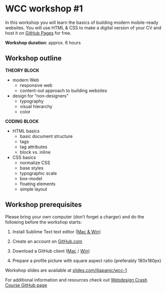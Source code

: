 # WCC workshop #1

In this workshop you will learn the basics of building modern mobile-ready websites. You will use HTML & CSS to make a digital version of your CV and host it on [GitHub Pages](https://pages.github.com/) for free.

**Workshop duration**: approx. 6 hours

## Workshop outline

**THEORY BLOCK**

- modern Web
	- responsive web
	- content-out approach to building websites
- design for “non-designers”
	- typography 
	- visual hierarchy
	- color

**CODING BLOCK**

- HTML basics
	- basic document structure
	- tags
	- tag attributes
	- block vs. inline
- CSS basics
	- normalize CSS
	- base styles
	- typographic scale
	- box-model
	- floating elements
	- simple layout

## Workshop prerequisites

Please bring your own computer (don’t forget a charger) and do the following before the workshop starts:


1) Install Sublime Text text editor ([Mac & Win](http://www.sublimetext.com/3))

2) Create an account on [GitHub.com](https://github.com/)

3) Download a GitHub client ([Mac](https://mac.github.com/) / [Win](https://windows.github.com/))

4) Prepare a profile picture with square aspect ratio (preferably 180x180px)


Workshop slides are available at [slides.com/iljapanic/wcc-1](http://slides.com/iljapanic/wcc-1)

For additional information and resources check out [Webdesign Crash Course GitHub page](https://github.com/WebCrashCourse/info)

